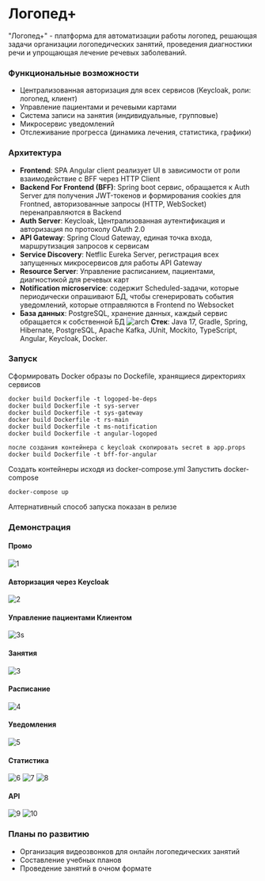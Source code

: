 # Логопед+
"Логопед+" - платформа для автоматизации работы логопед, решающая задачи организации логопедических занятий, проведения диагностики речи и упрощающая лечение речевых заболеваний.
### Функциональные возможности
- Централизованная авторизация для всех сервисов (Keycloak, роли: логопед, клиент)
- Управление пациентами и речевыми картами
- Система записи на занятия (индивидуальные, групповые)
- Микросервис уведомлений
- Отслеживание прогресса (динамика лечения, статистика, графики)
### Архитектура
- **Frontend**: SPA Angular client реализует UI в зависимости от роли взаимодействие с BFF через HTTP Client
- **Backend For Frontend (BFF)**: Spring boot сервис, обращается к Auth Server для получения JWT-токенов и формирования cookies для Frontned, авторизованные запросы (HTTP, WebSocket) перенаправляются в Backend
- **Auth Server**: Keycloak, Централизованная аутентификация и авторизация по протоколу OAuth 2.0
- **API Gateway**: Spring Cloud Gateway, единая точка входа, маршрутизация запросов к сервисам
- **Service Discovery**: Netflic Eureka Server, регистрация всех запущенных микросервисов для работы API Gateway
- **Resource Server**: Управление расписанием, пациентами, диагностикой для речевых карт
- **Notification microservice**: содержит Scheduled-задачи, которые периодически опрашивают БД, чтобы сгенерировать события уведомлений, которые отправляются в Frontend по Websocket 
- **База данных**: PostgreSQL, хранение данных, каждый сервис обращается к собственной БД
![arch](img/arch.png)
**Стек**: Java 17, Gradle, Spring, Hibernate, PostgreSQL, Apache Kafka, JUnit, Mockito, TypeScript, Angular, Keycloak, Docker.

### Запуск
Сформировать Docker образы по Dockefile, хранящиеся директориях сервисов
```
docker build Dockerfile -t logoped-be-deps
docker build Dockerfile -t sys-server
docker build Dockerfile -t sys-gateway
docker build Dockerfile -t rs-main
docker build Dockerfile -t ms-notification
docker build Dockerfile -t angular-logoped

после создания контейнера с keycloak скопировать secret в app.props
docker build Dockerfile -t bff-for-angular
```

Создать контейнеры исходя из docker-compose.yml
Запустить docker-compose
```
docker-compose up
```
Алтернативный способ запуска показан в релизе
### Демонстрация
#### Промо
![1](img/1.png)
#### Авторизация через Keycloak
![2](img/2.png)
#### Управление пациентами Клиентом
![3s](img/3s.png)
#### Занятия
![3](img/3.png)
#### Расписание
![4](img/4.png)
#### Уведомления
![5](img/5.png)
#### Статистика
![6](img/6.png)
![7](img/7.png)
![8](img/8.png)
#### API
![9](img/9.png)
![10](img/10.png)

### Планы по развитию
- Организация видеозвонков для онлайн логопедических занятий
- Составление учебных планов
- Проведение занятий в очном формате
